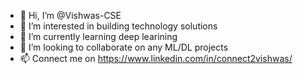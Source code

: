 - 👋 Hi, I’m @Vishwas-CSE
- 👀 I’m interested in building technology solutions
- 🌱 I’m currently learning deep learining
- 💞️ I’m looking to collaborate on any ML/DL projects
- 📫 Connect me on https://www.linkedin.com/in/connect2vishwas/

<!---
Vishwas-CSE/Vishwas-CSE is a ✨ special ✨ repository because its `README.md` (this file) appears on your GitHub profile.
You can click the Preview link to take a look at your changes.
--->
